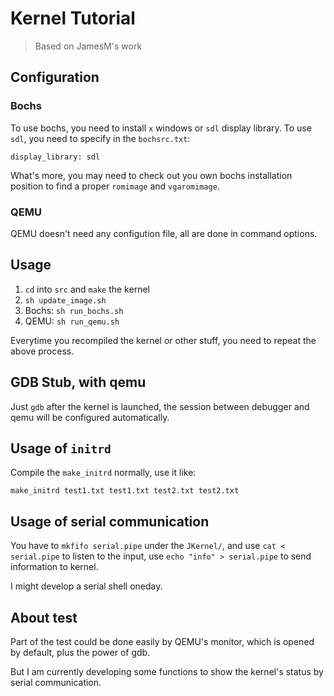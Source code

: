 # Kernel Tutorial

> Based on JamesM's work

## Configuration
### Bochs
To use bochs, you need to install `x` windows or `sdl` display library. To use `sdl`, you need to specify in the `bochsrc.txt`:

```
display_library: sdl
```

What's more, you may need to check out you own bochs installation position to find a proper `romimage` and `vgaromimage`.

### QEMU
QEMU doesn't need any configution file, all are done in command options.

## Usage

1. `cd` into `src` and `make` the kernel
2. `sh update_image.sh`
3. Bochs: `sh run_bochs.sh`
4. QEMU: `sh run_qemu.sh`

Everytime you recompiled the kernel or other stuff, you need to repeat the above process.

## GDB Stub, with qemu
Just `gdb` after the kernel is launched, the session between debugger and qemu will be configured automatically.

## Usage of `initrd`
Compile the `make_initrd` normally, use it like:

```
make_initrd test1.txt test1.txt test2.txt test2.txt
```

## Usage of serial communication
You have to `mkfifo serial.pipe` under the `JKernel/`, and use `cat < serial.pipe` to listen to the input, use `echo "info" > serial.pipe` to send information to kernel.

I might develop a serial shell oneday.

## About test
Part of the test could be done easily by QEMU's monitor, which is opened by default, plus the power of gdb.

But I am currently  developing some functions to show the kernel's status by serial communication.